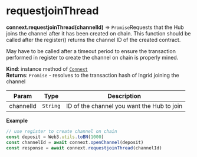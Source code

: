 # requestjoinThread

**connext.requestjoinThread\(**channelId**\)** ⇒ `Promise`Requests that the Hub joins the channel after it has been created on chain. This function should be called after the register\(\) returns the channel ID of the created contract.

May have to be called after a timeout period to ensure the transaction performed in register to create the channel on chain is properly mined.

**Kind**: instance method of [`Connext`](./#Connext)  
**Returns**: `Promise` - resolves to the transaction hash of Ingrid joining the channel

| Param | Type | Description |
| --- | --- | --- |
| channelId | `String` | ID of the channel you want the Hub to join |

**Example**

```javascript
// use register to create channel on chain
const deposit = Web3.utils.toBN(1000)
const channelId = await connext.openChannel(deposit)
const response = await connext.requestjoinThread(channelId)
```

